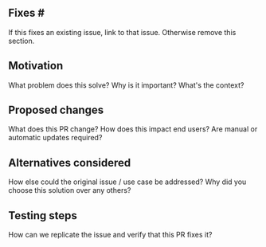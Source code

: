 Fixes # 
--------
If this fixes an existing issue, link to that issue. Otherwise remove this section.

Motivation
----------
What problem does this solve? Why is it important? What's the context?

Proposed changes
---------
What does this PR change? How does this impact end users? Are manual or automatic updates required?

Alternatives considered
---------
How else could the original issue / use case be addressed? Why did you choose this solution over any others?

Testing steps
---------
How can we replicate the issue and verify that this PR fixes it?
